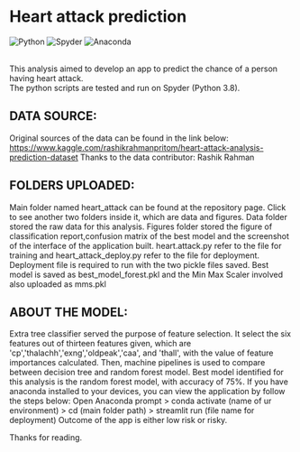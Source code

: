 # Heart attack prediction
![Python](https://img.shields.io/badge/python-3670A0?style=for-the-badge&logo=python&logoColor=ffdd54)
![Spyder](https://img.shields.io/badge/Spyder-838485?style=for-the-badge&logo=spyder%20ide&logoColor=maroon)
![Anaconda](https://img.shields.io/badge/Anaconda-%2344A833.svg?style=for-the-badge&logo=anaconda&logoColor=white)

<br>This analysis aimed to develop an app to predict the chance of a person having heart attack.
<br>The python scripts are tested and run on Spyder (Python 3.8).

## DATA SOURCE:
Original sources of the data can be found in the link below:
https://www.kaggle.com/rashikrahmanpritom/heart-attack-analysis-prediction-dataset
Thanks to the data contributor: Rashik Rahman

## FOLDERS UPLOADED:
Main folder named heart_attack can be found at the repository page.
Click to see another two folders inside it, which are data and figures.
Data folder stored the raw data for this analysis.
Figures folder stored the figure of classification report,confusion matrix of the best model and the screenshot of the interface of the application built.
heart.attack.py refer to the file for training and heart_attack_deploy.py refer to the file for deployment.
Deployment file is required to run with the two pickle files saved. 
Best model is saved as best_model_forest.pkl and the Min Max Scaler involved also uploaded as mms.pkl

## ABOUT THE MODEL:
Extra tree classifier served the purpose of feature selection.
It select the six features out of thirteen features given, which are 'cp','thalachh','exng','oldpeak','caa', and 'thall', with the value of feature importances calculated.
Then, machine pipelines is used to compare between decision tree and random forest model.
Best model identified for this analysis is the random forest model, with accuracy of 75%.
If you have anaconda installed to your devices, you can view the application by follow the steps below:
Open Anaconda prompt > conda activate (name of ur environment) > cd (main folder path) > streamlit run (file name for deployment)
Outcome of the app is either low risk or risky.

Thanks for reading.
